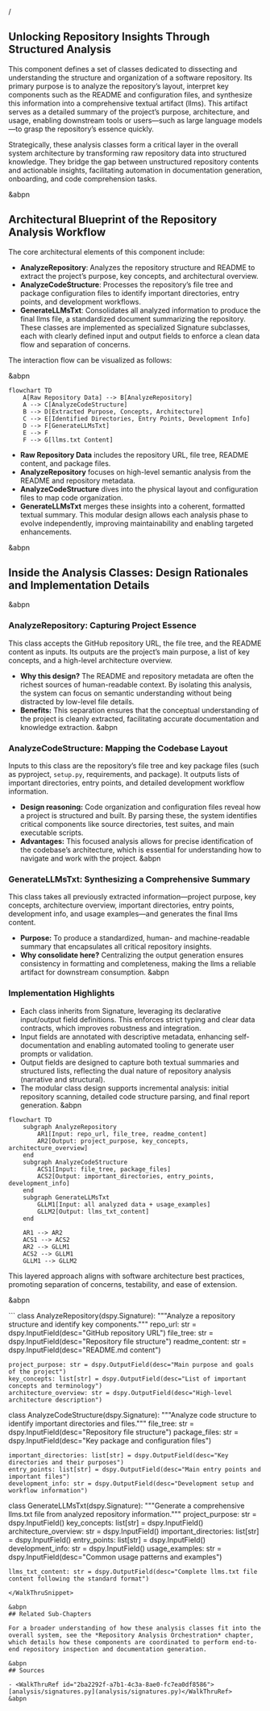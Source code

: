 /

## Unlocking Repository Insights Through Structured Analysis

This component defines a set of classes dedicated to dissecting and understanding the structure and organization of a software repository. Its primary purpose is to analyze the repository’s layout, interpret key components such as the README and configuration files, and synthesize this information into a comprehensive textual artifact (<WalkThruCodeTag id="2ba2292f-a7b1-4c3a-8ae0-fc7ea0df8586" path="analysis/signatures.py" line_data="&quot;&quot;&quot;Generate a comprehensive llms.txt file from analyzed repository information.&quot;&quot;&quot;" line_start="24" line_end="24" >llms</WalkThruCodeTag>). This artifact serves as a detailed summary of the project’s purpose, architecture, and usage, enabling downstream tools or users—such as large language models—to grasp the repository’s essence quickly.

Strategically, these analysis classes form a critical layer in the overall system architecture by transforming raw repository data into structured knowledge. They bridge the gap between unstructured repository contents and actionable insights, facilitating automation in documentation generation, onboarding, and code comprehension tasks.

&abpn
## Architectural Blueprint of the Repository Analysis Workflow

The core architectural elements of this component include:

- **AnalyzeRepository**: Analyzes the repository structure and README to extract the project’s purpose, key concepts, and architectural overview.
- **AnalyzeCodeStructure**: Processes the repository’s file tree and package configuration files to identify important directories, entry points, and development workflows.
- **GenerateLLMsTxt**: Consolidates all analyzed information to produce the final <WalkThruCodeTag id="2ba2292f-a7b1-4c3a-8ae0-fc7ea0df8586" path="analysis/signatures.py" line_data="&quot;&quot;&quot;Generate a comprehensive llms.txt file from analyzed repository information.&quot;&quot;&quot;" line_start="24" line_end="24" >llms</WalkThruCodeTag> file, a standardized document summarizing the repository.
These classes are implemented as specialized <WalkThruCodeTag id="2ba2292f-a7b1-4c3a-8ae0-fc7ea0df8586" path="analysis/signatures.py" line_data="class AnalyzeRepository(dspy.Signature):" line_start="4" line_end="4" >Signature</WalkThruCodeTag> subclasses, each with clearly defined input and output fields to enforce a clean data flow and separation of concerns.

The interaction flow can be visualized as follows:

&abpn

```mermaid
flowchart TD
    A[Raw Repository Data] --> B[AnalyzeRepository]
    A --> C[AnalyzeCodeStructure]
    B --> D[Extracted Purpose, Concepts, Architecture]
    C --> E[Identified Directories, Entry Points, Development Info]
    D --> F[GenerateLLMsTxt]
    E --> F
    F --> G[llms.txt Content]
```

- **Raw Repository Data** includes the repository URL, file tree, README content, and package files.
- **AnalyzeRepository** focuses on high-level semantic analysis from the README and repository metadata.
- **AnalyzeCodeStructure** dives into the physical layout and configuration files to map code organization.
- **GenerateLLMsTxt** merges these insights into a coherent, formatted textual summary.
This modular design allows each analysis phase to evolve independently, improving maintainability and enabling targeted enhancements.

&abpn
## Inside the Analysis Classes: Design Rationales and Implementation Details

&abpn
### AnalyzeRepository: Capturing Project Essence

This class accepts the GitHub repository URL, the file tree, and the README content as inputs. Its outputs are the project’s main purpose, a list of key concepts, and a high-level architecture overview.

- **Why this design?** The README and repository metadata are often the richest sources of human-readable context. By isolating this analysis, the system can focus on semantic understanding without being distracted by low-level file details.
- **Benefits:** This separation ensures that the conceptual understanding of the project is cleanly extracted, facilitating accurate documentation and knowledge extraction.
&abpn
### AnalyzeCodeStructure: Mapping the Codebase Layout

Inputs to this class are the repository’s file tree and key package files (such as <WalkThruCodeTag id="2ba2292f-a7b1-4c3a-8ae0-fc7ea0df8586" path="analysis/repository_info.py" line_data="for file_path in [&quot;pyproject.toml&quot;, &quot;setup.py&quot;, &quot;requirements.txt&quot;, &quot;package.json&quot;]:" line_start="49" line_end="49" >pyproject</WalkThruCodeTag>, `setup.py`, <WalkThruCodeTag id="2ba2292f-a7b1-4c3a-8ae0-fc7ea0df8586" path="analysis/repository_info.py" line_data="for file_path in [&quot;pyproject.toml&quot;, &quot;setup.py&quot;, &quot;requirements.txt&quot;, &quot;package.json&quot;]:" line_start="49" line_end="49" >requirements</WalkThruCodeTag>, and <WalkThruCodeTag id="2ba2292f-a7b1-4c3a-8ae0-fc7ea0df8586" path="analysis/repository_info.py" line_data="for file_path in [&quot;pyproject.toml&quot;, &quot;setup.py&quot;, &quot;requirements.txt&quot;, &quot;package.json&quot;]:" line_start="49" line_end="49" >package</WalkThruCodeTag>). It outputs lists of important directories, entry points, and detailed development workflow information.

- **Design reasoning:** Code organization and configuration files reveal how a project is structured and built. By parsing these, the system identifies critical components like source directories, test suites, and main executable scripts.
- **Advantages:** This focused analysis allows for precise identification of the codebase’s architecture, which is essential for understanding how to navigate and work with the project.
&abpn
### GenerateLLMsTxt: Synthesizing a Comprehensive Summary

This class takes all previously extracted information—project purpose, key concepts, architecture overview, important directories, entry points, development info, and usage examples—and generates the final <WalkThruCodeTag id="2ba2292f-a7b1-4c3a-8ae0-fc7ea0df8586" path="analysis/signatures.py" line_data="&quot;&quot;&quot;Generate a comprehensive llms.txt file from analyzed repository information.&quot;&quot;&quot;" line_start="24" line_end="24" >llms</WalkThruCodeTag> content.

- **Purpose:** To produce a standardized, human- and machine-readable summary that encapsulates all critical repository insights.
- **Why consolidate here?** Centralizing the output generation ensures consistency in formatting and completeness, making the <WalkThruCodeTag id="2ba2292f-a7b1-4c3a-8ae0-fc7ea0df8586" path="analysis/signatures.py" line_data="&quot;&quot;&quot;Generate a comprehensive llms.txt file from analyzed repository information.&quot;&quot;&quot;" line_start="24" line_end="24" >llms</WalkThruCodeTag> a reliable artifact for downstream consumption.
&abpn
### Implementation Highlights

- Each class inherits from <WalkThruCodeTag id="2ba2292f-a7b1-4c3a-8ae0-fc7ea0df8586" path="analysis/signatures.py" line_data="class AnalyzeRepository(dspy.Signature):" line_start="4" line_end="4" >Signature</WalkThruCodeTag>, leveraging its declarative input/output field definitions. This enforces strict typing and clear data contracts, which improves robustness and integration.
- Input fields are annotated with descriptive metadata, enhancing self-documentation and enabling automated tooling to generate user prompts or validation.
- Output fields are designed to capture both textual summaries and structured lists, reflecting the dual nature of repository analysis (narrative and structural).
- The modular class design supports incremental analysis: initial repository scanning, detailed code structure parsing, and final report generation.
&abpn

```mermaid
flowchart TD
    subgraph AnalyzeRepository
        AR1[Input: repo_url, file_tree, readme_content]
        AR2[Output: project_purpose, key_concepts, architecture_overview]
    end
    subgraph AnalyzeCodeStructure
        ACS1[Input: file_tree, package_files]
        ACS2[Output: important_directories, entry_points, development_info]
    end
    subgraph GenerateLLMsTxt
        GLLM1[Input: all analyzed data + usage_examples]
        GLLM2[Output: llms_txt_content]
    end

    AR1 --> AR2
    ACS1 --> ACS2
    AR2 --> GLLM1
    ACS2 --> GLLM1
    GLLM1 --> GLLM2
```

This layered approach aligns with software architecture best practices, promoting separation of concerns, testability, and ease of extension.

&abpn

<WalkThruSnippet id="2ba2292f-a7b1-4c3a-8ae0-fc7ea0df8586" path="analysis/signatures.py"   new_line_start="4" new_line_end="33"   language="javascript" >
```
class AnalyzeRepository(dspy.Signature):
    """Analyze a repository structure and identify key components."""
    repo_url: str = dspy.InputField(desc="GitHub repository URL")
    file_tree: str = dspy.InputField(desc="Repository file structure")
    readme_content: str = dspy.InputField(desc="README.md content")

    project_purpose: str = dspy.OutputField(desc="Main purpose and goals of the project")
    key_concepts: list[str] = dspy.OutputField(desc="List of important concepts and terminology")
    architecture_overview: str = dspy.OutputField(desc="High-level architecture description")

class AnalyzeCodeStructure(dspy.Signature):
    """Analyze code structure to identify important directories and files."""
    file_tree: str = dspy.InputField(desc="Repository file structure")
    package_files: str = dspy.InputField(desc="Key package and configuration files")

    important_directories: list[str] = dspy.OutputField(desc="Key directories and their purposes")
    entry_points: list[str] = dspy.OutputField(desc="Main entry points and important files")
    development_info: str = dspy.OutputField(desc="Development setup and workflow information")

class GenerateLLMsTxt(dspy.Signature):
    """Generate a comprehensive llms.txt file from analyzed repository information."""
    project_purpose: str = dspy.InputField()
    key_concepts: list[str] = dspy.InputField()
    architecture_overview: str = dspy.InputField()
    important_directories: list[str] = dspy.InputField()
    entry_points: list[str] = dspy.InputField()
    development_info: str = dspy.InputField()
    usage_examples: str = dspy.InputField(desc="Common usage patterns and examples")

    llms_txt_content: str = dspy.OutputField(desc="Complete llms.txt file content following the standard format")
```
</WalkThruSnippet>

&abpn
## Related Sub-Chapters

For a broader understanding of how these analysis classes fit into the overall system, see the *Repository Analysis Orchestration* chapter, which details how these components are coordinated to perform end-to-end repository inspection and documentation generation.

&abpn
## Sources

- <WalkThruRef id="2ba2292f-a7b1-4c3a-8ae0-fc7ea0df8586">[analysis/signatures.py](analysis/signatures.py)</WalkThruRef>
&abpn